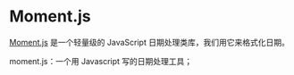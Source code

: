 # Moment.js

[Moment.js](http://momentjs.com/) 是一个轻量级的 JavaScript 日期处理类库，我们用它来格式化日期。

moment.js：一个用 Javascript 写的日期处理工具；